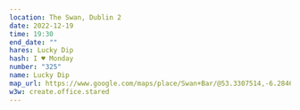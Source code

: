 ```yaml
---
location: The Swan, Dublin 2
date: 2022-12-19
time: 19:30
end_date: ""
hares: Lucky Dip
hash: I ♥ Monday
number: "325"
name: Lucky Dip
map_url: https://www.google.com/maps/place/Swan+Bar/@53.3307514,-6.284656,14z/data=!4m10!1m2!2m1!1sThe+Swan,+Dublin+2!3m6!1s0x48670e9e0bccf4d1:0xb3ea68da2c4ccd7f!8m2!3d53.3396583!4d-6.2656855!15sChJUaGUgU3dhbiwgRHVibGluIDJaEyIRdGhlIHN3YW4gZHVibGluIDKSAQlpcmlzaF9wdWKaASNDaFpEU1VoTk1HOW5TMFZKUTBGblNVUnRaMWxYZFdSM0VBReABAA!16s%2Fg%2F11bbrmhl47
w3w: create.office.stared
---
```


